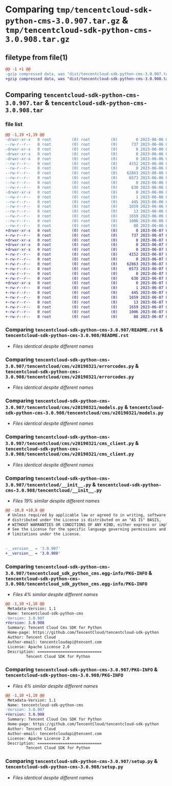 # Comparing `tmp/tencentcloud-sdk-python-cms-3.0.907.tar.gz` & `tmp/tencentcloud-sdk-python-cms-3.0.908.tar.gz`

## filetype from file(1)

```diff
@@ -1 +1 @@
-gzip compressed data, was "dist/tencentcloud-sdk-python-cms-3.0.907.tar", last modified: Tue Jun  6 02:23:09 2023, max compression
+gzip compressed data, was "dist/tencentcloud-sdk-python-cms-3.0.908.tar", last modified: Wed Jun  7 00:20:58 2023, max compression
```

## Comparing `tencentcloud-sdk-python-cms-3.0.907.tar` & `tencentcloud-sdk-python-cms-3.0.908.tar`

### file list

```diff
@@ -1,19 +1,19 @@
-drwxr-xr-x   0 root         (0) root         (0)        0 2023-06-06 02:23:09.000000 tencentcloud-sdk-python-cms-3.0.907/
--rw-r--r--   0 root         (0) root         (0)      737 2023-06-06 02:23:09.000000 tencentcloud-sdk-python-cms-3.0.907/README.rst
-drwxr-xr-x   0 root         (0) root         (0)        0 2023-06-06 02:23:09.000000 tencentcloud-sdk-python-cms-3.0.907/tencentcloud/
-drwxr-xr-x   0 root         (0) root         (0)        0 2023-06-06 02:23:09.000000 tencentcloud-sdk-python-cms-3.0.907/tencentcloud/cms/
-drwxr-xr-x   0 root         (0) root         (0)        0 2023-06-06 02:23:09.000000 tencentcloud-sdk-python-cms-3.0.907/tencentcloud/cms/v20190321/
--rw-r--r--   0 root         (0) root         (0)     4152 2023-06-06 02:23:09.000000 tencentcloud-sdk-python-cms-3.0.907/tencentcloud/cms/v20190321/errorcodes.py
--rw-r--r--   0 root         (0) root         (0)        0 2023-06-06 02:23:09.000000 tencentcloud-sdk-python-cms-3.0.907/tencentcloud/cms/v20190321/__init__.py
--rw-r--r--   0 root         (0) root         (0)    62863 2023-06-06 02:23:09.000000 tencentcloud-sdk-python-cms-3.0.907/tencentcloud/cms/v20190321/models.py
--rw-r--r--   0 root         (0) root         (0)     6573 2023-06-06 02:23:09.000000 tencentcloud-sdk-python-cms-3.0.907/tencentcloud/cms/v20190321/cms_client.py
--rw-r--r--   0 root         (0) root         (0)        0 2023-06-06 02:23:09.000000 tencentcloud-sdk-python-cms-3.0.907/tencentcloud/cms/__init__.py
--rw-r--r--   0 root         (0) root         (0)      630 2023-06-06 02:23:09.000000 tencentcloud-sdk-python-cms-3.0.907/tencentcloud/__init__.py
-drwxr-xr-x   0 root         (0) root         (0)        0 2023-06-06 02:23:09.000000 tencentcloud-sdk-python-cms-3.0.907/tencentcloud_sdk_python_cms.egg-info/
--rw-r--r--   0 root         (0) root         (0)        1 2023-06-06 02:23:09.000000 tencentcloud-sdk-python-cms-3.0.907/tencentcloud_sdk_python_cms.egg-info/dependency_links.txt
--rw-r--r--   0 root         (0) root         (0)      445 2023-06-06 02:23:09.000000 tencentcloud-sdk-python-cms-3.0.907/tencentcloud_sdk_python_cms.egg-info/SOURCES.txt
--rw-r--r--   0 root         (0) root         (0)     1659 2023-06-06 02:23:09.000000 tencentcloud-sdk-python-cms-3.0.907/tencentcloud_sdk_python_cms.egg-info/PKG-INFO
--rw-r--r--   0 root         (0) root         (0)       13 2023-06-06 02:23:09.000000 tencentcloud-sdk-python-cms-3.0.907/tencentcloud_sdk_python_cms.egg-info/top_level.txt
--rw-r--r--   0 root         (0) root         (0)     1659 2023-06-06 02:23:09.000000 tencentcloud-sdk-python-cms-3.0.907/PKG-INFO
--rw-r--r--   0 root         (0) root         (0)     1006 2023-06-06 02:23:09.000000 tencentcloud-sdk-python-cms-3.0.907/setup.py
--rw-r--r--   0 root         (0) root         (0)       88 2023-06-06 02:23:09.000000 tencentcloud-sdk-python-cms-3.0.907/setup.cfg
+drwxr-xr-x   0 root         (0) root         (0)        0 2023-06-07 00:20:58.000000 tencentcloud-sdk-python-cms-3.0.908/
+-rw-r--r--   0 root         (0) root         (0)      737 2023-06-07 00:20:58.000000 tencentcloud-sdk-python-cms-3.0.908/README.rst
+drwxr-xr-x   0 root         (0) root         (0)        0 2023-06-07 00:20:58.000000 tencentcloud-sdk-python-cms-3.0.908/tencentcloud/
+drwxr-xr-x   0 root         (0) root         (0)        0 2023-06-07 00:20:58.000000 tencentcloud-sdk-python-cms-3.0.908/tencentcloud/cms/
+drwxr-xr-x   0 root         (0) root         (0)        0 2023-06-07 00:20:58.000000 tencentcloud-sdk-python-cms-3.0.908/tencentcloud/cms/v20190321/
+-rw-r--r--   0 root         (0) root         (0)     4152 2023-06-07 00:20:58.000000 tencentcloud-sdk-python-cms-3.0.908/tencentcloud/cms/v20190321/errorcodes.py
+-rw-r--r--   0 root         (0) root         (0)        0 2023-06-07 00:20:58.000000 tencentcloud-sdk-python-cms-3.0.908/tencentcloud/cms/v20190321/__init__.py
+-rw-r--r--   0 root         (0) root         (0)    62863 2023-06-07 00:20:58.000000 tencentcloud-sdk-python-cms-3.0.908/tencentcloud/cms/v20190321/models.py
+-rw-r--r--   0 root         (0) root         (0)     6573 2023-06-07 00:20:58.000000 tencentcloud-sdk-python-cms-3.0.908/tencentcloud/cms/v20190321/cms_client.py
+-rw-r--r--   0 root         (0) root         (0)        0 2023-06-07 00:20:58.000000 tencentcloud-sdk-python-cms-3.0.908/tencentcloud/cms/__init__.py
+-rw-r--r--   0 root         (0) root         (0)      630 2023-06-07 00:20:58.000000 tencentcloud-sdk-python-cms-3.0.908/tencentcloud/__init__.py
+drwxr-xr-x   0 root         (0) root         (0)        0 2023-06-07 00:20:58.000000 tencentcloud-sdk-python-cms-3.0.908/tencentcloud_sdk_python_cms.egg-info/
+-rw-r--r--   0 root         (0) root         (0)        1 2023-06-07 00:20:58.000000 tencentcloud-sdk-python-cms-3.0.908/tencentcloud_sdk_python_cms.egg-info/dependency_links.txt
+-rw-r--r--   0 root         (0) root         (0)      445 2023-06-07 00:20:58.000000 tencentcloud-sdk-python-cms-3.0.908/tencentcloud_sdk_python_cms.egg-info/SOURCES.txt
+-rw-r--r--   0 root         (0) root         (0)     1659 2023-06-07 00:20:58.000000 tencentcloud-sdk-python-cms-3.0.908/tencentcloud_sdk_python_cms.egg-info/PKG-INFO
+-rw-r--r--   0 root         (0) root         (0)       13 2023-06-07 00:20:58.000000 tencentcloud-sdk-python-cms-3.0.908/tencentcloud_sdk_python_cms.egg-info/top_level.txt
+-rw-r--r--   0 root         (0) root         (0)     1659 2023-06-07 00:20:58.000000 tencentcloud-sdk-python-cms-3.0.908/PKG-INFO
+-rw-r--r--   0 root         (0) root         (0)     1006 2023-06-07 00:20:58.000000 tencentcloud-sdk-python-cms-3.0.908/setup.py
+-rw-r--r--   0 root         (0) root         (0)       88 2023-06-07 00:20:58.000000 tencentcloud-sdk-python-cms-3.0.908/setup.cfg
```

### Comparing `tencentcloud-sdk-python-cms-3.0.907/README.rst` & `tencentcloud-sdk-python-cms-3.0.908/README.rst`

 * *Files identical despite different names*

### Comparing `tencentcloud-sdk-python-cms-3.0.907/tencentcloud/cms/v20190321/errorcodes.py` & `tencentcloud-sdk-python-cms-3.0.908/tencentcloud/cms/v20190321/errorcodes.py`

 * *Files identical despite different names*

### Comparing `tencentcloud-sdk-python-cms-3.0.907/tencentcloud/cms/v20190321/models.py` & `tencentcloud-sdk-python-cms-3.0.908/tencentcloud/cms/v20190321/models.py`

 * *Files identical despite different names*

### Comparing `tencentcloud-sdk-python-cms-3.0.907/tencentcloud/cms/v20190321/cms_client.py` & `tencentcloud-sdk-python-cms-3.0.908/tencentcloud/cms/v20190321/cms_client.py`

 * *Files identical despite different names*

### Comparing `tencentcloud-sdk-python-cms-3.0.907/tencentcloud/__init__.py` & `tencentcloud-sdk-python-cms-3.0.908/tencentcloud/__init__.py`

 * *Files 19% similar despite different names*

```diff
@@ -10,8 +10,8 @@
 # Unless required by applicable law or agreed to in writing, software
 # distributed under the License is distributed on an "AS IS" BASIS,
 # WITHOUT WARRANTIES OR CONDITIONS OF ANY KIND, either express or implied.
 # See the License for the specific language governing permissions and
 # limitations under the License.
 
 
-__version__ = '3.0.907'
+__version__ = '3.0.908'
```

### Comparing `tencentcloud-sdk-python-cms-3.0.907/tencentcloud_sdk_python_cms.egg-info/PKG-INFO` & `tencentcloud-sdk-python-cms-3.0.908/tencentcloud_sdk_python_cms.egg-info/PKG-INFO`

 * *Files 4% similar despite different names*

```diff
@@ -1,10 +1,10 @@
 Metadata-Version: 1.1
 Name: tencentcloud-sdk-python-cms
-Version: 3.0.907
+Version: 3.0.908
 Summary: Tencent Cloud Cms SDK for Python
 Home-page: https://github.com/TencentCloud/tencentcloud-sdk-python
 Author: Tencent Cloud
 Author-email: tencentcloudapi@tencent.com
 License: Apache License 2.0
 Description: ============================
         Tencent Cloud SDK for Python
```

### Comparing `tencentcloud-sdk-python-cms-3.0.907/PKG-INFO` & `tencentcloud-sdk-python-cms-3.0.908/PKG-INFO`

 * *Files 4% similar despite different names*

```diff
@@ -1,10 +1,10 @@
 Metadata-Version: 1.1
 Name: tencentcloud-sdk-python-cms
-Version: 3.0.907
+Version: 3.0.908
 Summary: Tencent Cloud Cms SDK for Python
 Home-page: https://github.com/TencentCloud/tencentcloud-sdk-python
 Author: Tencent Cloud
 Author-email: tencentcloudapi@tencent.com
 License: Apache License 2.0
 Description: ============================
         Tencent Cloud SDK for Python
```

### Comparing `tencentcloud-sdk-python-cms-3.0.907/setup.py` & `tencentcloud-sdk-python-cms-3.0.908/setup.py`

 * *Files identical despite different names*

